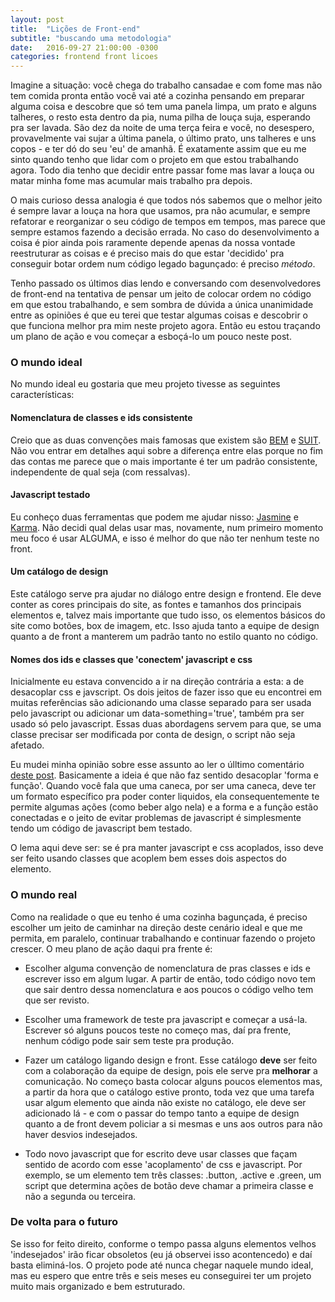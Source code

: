 ```yaml
---
layout: post
title:  "Lições de Front-end"
subtitle: "buscando uma metodologia"
date:   2016-09-27 21:00:00 -0300
categories: frontend front licoes
---
```

Imagine a situação: você chega do trabalho cansadae e com fome mas não tem comida pronta então você vai até a cozinha pensando em preparar alguma coisa e descobre que só tem uma panela limpa, um prato e alguns talheres, o resto esta dentro da pia, numa pilha de louça suja, esperando pra ser lavada. São dez da noite de uma terça feira e você, no desespero, provavelmente vai sujar a última panela, o último prato, uns talheres e uns copos - e ter dó do seu 'eu' de amanhã. É exatamente assim que eu me sinto quando tenho que lidar com o projeto em que estou trabalhando agora. Todo dia tenho que decidir entre passar fome mas lavar a louça ou matar minha fome mas acumular mais trabalho pra depois.

O mais curioso dessa analogia é que todos nós sabemos que o melhor jeito é sempre lavar a louça na hora que usamos, pra não acumular, e sempre refatorar e reorganizar o seu código de tempos em tempos, mas parece que sempre estamos fazendo a decisão errada. No caso do desenvolvimento a coisa é pior ainda pois raramente depende apenas da nossa vontade reestruturar as coisas e é preciso mais do que estar 'decidido' pra conseguir botar ordem num código legado bagunçado: é preciso *método*.

Tenho passado os últimos dias lendo e conversando com desenvolvedores de front-end na tentativa de pensar um jeito de colocar ordem no código em que estou trabalhando, e sem sombra de dúvida a única unanimidade entre as opiniões é que eu terei que testar algumas coisas e descobrir o que funciona melhor pra mim neste projeto agora. Então eu estou traçando um plano de ação e vou começar a esboçá-lo um pouco neste post.

### O mundo ideal

No mundo ideal eu gostaria que meu projeto tivesse as seguintes características:

#### Nomenclatura de classes e ids consistente
Creio que as duas convenções mais famosas que existem são [BEM](http://getbem.com/naming/i) e [SUIT](https://github.com/suitcss/suit/blob/master/doc/naming-conventions.md). Não vou entrar em detalhes aqui sobre a diferença entre elas porque no fim das contas me parece que o mais importante é ter um padrão consistente, independente de qual seja (com ressalvas).

#### Javascript testado
Eu conheço duas ferramentas que podem me ajudar nisso: [Jasmine](http://jasmine.github.io/) e [Karma](https://karma-runner.github.io/1.0/index.html). Não decidi qual delas usar mas, novamente, num primeiro momento meu foco é usar ALGUMA, e isso é melhor do que não ter nenhum teste no front.

#### Um catálogo de design
Este catálogo serve pra ajudar no diálogo entre design e frontend. Ele deve conter as cores principais do site, as fontes e tamanhos dos principais elementos e, talvez mais importante que tudo isso, os elementos básicos do site como botões, box de imagem, etc. Isso ajuda tanto a equipe de design quanto a de front a manterem um padrão tanto no estilo quanto no código.

#### Nomes dos ids e classes que 'conectem' javascript e css
Inicialmente eu estava convencido a ir na direção contrária a esta: a de desacoplar css e javscript. Os dois jeitos de fazer isso que eu encontrei em muitas referências são adicionando uma classe separado para ser usada pelo javascript ou adicionar um data-something='true', também pra ser usado só pelo javascript. Essas duas abordagens servem para que, se uma classe precisar ser modificada por conta de design, o script não seja afetado.

Eu mudei minha opinião sobre esse assunto ao ler o úlltimo comentário [deste post](https://github.com/suitcss/suit/blob/master/doc/design-principles.md). Basicamente a ideia é que não faz sentido desacoplar 'forma e função'. Quando você fala que uma caneca, por ser uma caneca, deve ter um formato específico pra poder conter liquidos, ela consequentemente te permite algumas ações (como beber algo nela) e a forma e a função estão conectadas e o jeito de evitar problemas de javascript é simplesmente tendo um código de javascript bem testado.

O lema aqui deve ser: se é pra manter javascript e css acoplados, isso deve ser feito usando classes que acoplem bem esses dois aspectos do elemento.

### O mundo real

Como na realidade o que eu tenho é uma cozinha bagunçada, é preciso escolher um jeito de caminhar na direção deste cenário ideal e que me permita, em paralelo, continuar trabalhando e continuar fazendo o projeto crescer. O meu plano de ação daqui pra frente é:

- Escolher alguma convenção de nomenclatura de pras classes e ids e escrever isso em algum lugar. A partir de então, todo código novo tem que sair dentro dessa nomenclatura e aos poucos o código velho tem que ser revisto.

- Escolher uma framework de teste pra javascript e começar a usá-la. Escrever só alguns poucos teste no começo mas, daí pra frente, nenhum código pode sair sem teste pra produção.

- Fazer um catálogo ligando design e front. Esse catálogo **deve** ser feito com a colaboração da equipe de design, pois ele serve pra **melhorar** a comunicação. No começo basta colocar alguns poucos elementos mas, a partir da hora que o catálogo estive pronto, toda vez que uma tarefa usar algum elemento que ainda não existe no catálogo, ele deve ser adicionado lá - e com o passar do tempo tanto a equipe de design quanto a de front devem policiar a si mesmas e uns aos outros para não haver desvios indesejados.

- Todo novo javascript que for escrito deve usar classes que façam sentido de acordo com esse 'acoplamento' de css e javascript. Por exemplo, se um elemento tem três classes: .button, .active e .green, um script que determina ações de botão deve chamar a primeira classe e não a segunda ou terceira.

### De volta para o futuro
Se isso for feito direito, conforme o tempo passa alguns elementos velhos 'indesejados' irão ficar obsoletos (eu já observei isso acontencedo) e daí basta eliminá-los. O projeto pode até nunca chegar naquele mundo ideal, mas eu espero que entre três e seis meses eu conseguirei ter um projeto muito mais organizado e bem estruturado.
